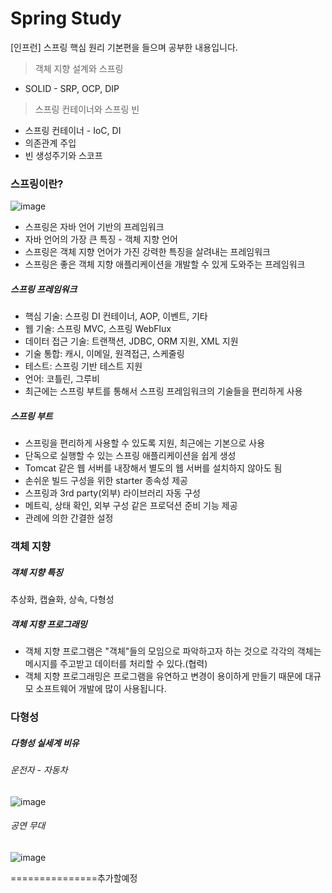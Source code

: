 # Spring Study

[인프런] 스프링 핵심 원리 기본편을 들으며 공부한 내용입니다. 
> 객체 지향 설계와 스프링
- SOLID - SRP, OCP, DIP
> 스프링 컨테이너와 스프링 빈
- 스프링 컨테이너 - IoC, DI
- 의존관계 주입
- 빈 생성주기와 스코프

### 스프링이란?
![image](https://github.com/user-attachments/assets/f4f4d7a4-f431-4150-9379-6550f5233d35)

- 스프링은 자바 언어 기반의 프레임워크
- 자바 언어의 가장 큰 특징 - 객체 지향 언어
- 스프링은 객체 지향 언어가 가진 강력한 특징을 살려내는 프레임워크
- 스프링은 좋은 객체 지향 애플리케이션을 개발할 수 있게 도와주는 프레임워크

##### 스프링 프레임워크
- 핵심 기술: 스프링 DI 컨테이너, AOP, 이벤트, 기타
- 웹 기술: 스프링 MVC, 스프링 WebFlux
- 데이터 접근 기술: 트랜잭션, JDBC, ORM 지원, XML 지원
- 기술 통합: 캐시, 이메일, 원격접근, 스케줄링
- 테스트: 스프링 기반 테스트 지원
- 언어: 코틀린, 그루비
- 최근에는 스프링 부트를 통해서 스프링 프레임워크의 기술들을 편리하게 사용

##### 스프링 부트
- 스프링을 편리하게 사용할 수 있도록 지원, 최근에는 기본으로 사용
- 단독으로 실행할 수 있는 스프링 애플리케이션을 쉽게 생성
- Tomcat 같은 웹 서버를 내장해서 별도의 웹 서버를 설치하지 않아도 됨
- 손쉬운 빌드 구성을 위한 starter 종속성 제공
- 스프링과 3rd party(외부) 라이브러리 자동 구성
- 메트릭, 상태 확인, 외부 구성 같은 프로덕션 준비 기능 제공
- 관례에 의한 간결한 설정

### 객체 지향
##### 객체 지향 특징
추상화, 캡슐화, 상속, 다형성

##### 객체 지향 프로그래밍
- 객체 지향 프로그램은 "객체"들의 모임으로 파악하고자 하는 것으로 각각의 객체는 메시지를 주고받고 데이터를 처리할 수 있다.(협력)
- 객체 지향 프로그래밍은 프로그램을 유연하고 변경이 용이하게 만들기 때문에 대규모 소프트웨어 개발에 많이 사용됩니다. 

### 다형성
##### 다형성 실세계 비유
###### 운전자 - 자동차
![image](https://github.com/user-attachments/assets/c4373dff-a8be-4df5-9756-b1be2d617e43)

###### 공연 무대
![image](https://github.com/user-attachments/assets/7b746b7d-77c8-4b09-a832-c2a823999649)

===============추가할예정

